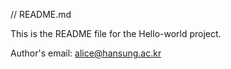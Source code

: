 // README.md

This is the README file for the Hello-world project.

Author's email: alice@hansung.ac.kr
